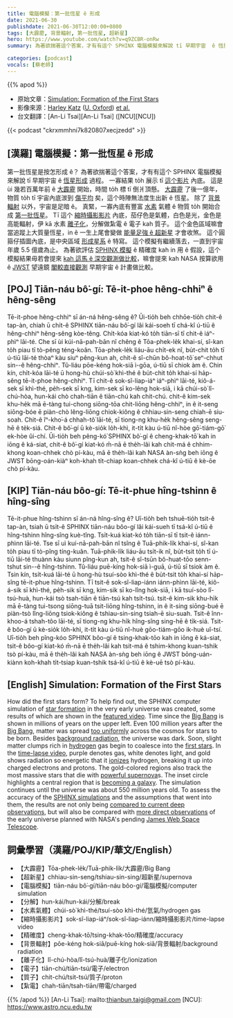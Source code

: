 ```yaml
---
title: 電腦模擬：第一批恆星 ê 形成
date: 2021-06-30
publishdate: 2021-06-30T12:00:00+0800
tags: [大霹靂, 背景輻射, 第一批恆星, 超新星]
hero: https://www.youtube.com/watch?v=q9ZCBR-onRw
summary: 為著欲揣著這个答案，才有有這个 SPHINX 電腦模擬來解說 tī 早期宇宙  ê 恆星形成過程。

categories: [podcast]
vocals: [蔡老師]
---
```


{{% apod %}}

- 原始文章：[Simulation: Formation of the First Stars](https://apod.nasa.gov/apod/ap210630.html)
- 影像來源：[Harley Katz](https://www.physics.ox.ac.uk/our-people/katz) ([U. Oxford](https://www.physics.ox.ac.uk/)) [et al.](https://academic.oup.com/mnras/article-abstract/487/4/5902/5520831)
- 台文翻譯：[An-Li Tsai][An-Li Tsai] ([NCU][NCU])

{{< podcast "ckrxmmhni7k820807xecjzedd" >}}

## [漢羅] 電腦模擬：第一批恆星 ê 形成
第一批恆星是按怎形成 ê？
為著欲揣著這个答案，才有有這个 SPHINX 電腦模擬來解說 tī 早期宇宙  ê [恆星形成][star formation t] 過程。
一寡結果 to̍h 展示 tī [這个影片][featured video] 內底。
這是 ùi 幾若百萬年前 ê [大霹靂][Big Bang 1] 開始，時間 to̍h 標 tī 倒爿頂懸。
[大霹靂][Big Bang 2] 了後一億年，物質 to̍h tī 宇宙內底湠到 [傷平均][too uniformly] 矣，這个時陣無法度生出新 ê 恆星。
除了 [背景輻射][background radiation] 以外，宇宙是足暗 ê。
真緊，一寡內底有豐富 [水素][hydrogen] 氣體 ê 物質 to̍h 開始合成 [第一批恆星][first stars]。
Tī 這个 [縮時攝影影片][time-lapse video] 內底，茄仔色是氣體，白色是光，金色是高能輻射，伊 kā 水素 [離子化][ionizes]，分解做紮電 ê 電子 kah 質子。
這个金色區域嘛會當追蹤上大質量恆星，in ê 一生上尾會變做 [能量足強 ê 超新星][powerful supernova] 才會收煞。
這个圓箍仔插圖內底，是中央區域 [形成星系][becoming a galaxy] ê 特寫。
這个模擬有繼續落去，一直到宇宙年歲 5.5 億歲為止。
為著欲評估 [SPHINX 模擬][SPHINX simulations] ê 精確度 kah in 用 ê 假設，這个模擬結果毋若會提來 [kah 這馬 ê 深空觀測做比較][compared to current deep observations]，嘛會提來 kah NASA 按算欲用 ê [JWST][James Web Space Telescope] 望遠鏡 [閣較直接觀測][more direct observations] 早期宇宙 ê 計畫做比較。


## [POJ] Tiān-náu bô͘-gí: Tē-it-phoe hêng-chhiⁿ ê hêng-sêng
Tē-it-phoe hêng-chhiⁿ sī án-ná hêng-sêng ê?
Ūi-tio̍h beh chhōe-tio̍h chit-ê tap-àn, chiah ū chi̍t-ê SPHINX tiān-náu bô͘-gí lâi kái-soeh tī chá-kî ú-tiū ê hêng-chhiⁿ hêng-sêng kòe-têng.
Chi̍t-kóa kiat-kó to̍h tiān-sī tī chit-ê iáⁿ-phìⁿ lāi-té.
Che sī ùi kúi-nā-pah-bān nî chêng ê Tōa-phek-le̍k khai-sí, sî-kan to̍h piau tī tò-pêng téng-koân.
Tōa-phek-le̍k liáu-āu chi̍t-ek nî, bu̍t-chit to̍h tī ú-tiū lāi-té thòaⁿ kàu siuⁿ pêng-kun ah, chit-ê sî-chūn bô-hoat-tō͘ seⁿ-chhut sin--ê hêng-chhiⁿ.
Tû-liáu pōe-kéng hok-siā ì-gōa, ú-tiū sī chiok àm ê.
Chin kín, chi̍t-kóa lāi-té ū hong-hù chúi-sò͘ khì-thé ê bu̍t-chit to̍h khai-sí ha̍p-sêng tē-it-phoe hêng-chhiⁿ.
Tī chit-ê sok-sî-liap-iáⁿ iáⁿ-phìⁿ lāi-té, kiô-á-sek sī khì-thé, pe̍h-sek sī kng, kim-sek sī ko-lêng hok-siā, i kā chúi-sò͘ lî-chú-hòa, hun-kái chò chah-tiān ê tiān-chú kah chit-chú.
chit-ê kim-sek khu-he̍k mā ē-tàng tui-chong siōng-tōa chit-liōng hêng-chhiⁿ, in ê it-seng siōng-bóe ē piàn-chò lêng-liōng chiok-kiông ê chhiau-sin-seng chiah-ē siu-soah.
Chit-ê îⁿ-kho͘-á chhah-tô͘ lāi-té, sī tiong-ng khu-he̍k hêng-sêng seng-hē ê te̍k-siá.
Chit-ê bô͘-gí ū kè-sio̍k lo̍h-khì, it-ti̍t kàu ú-tiū nî-hòe gō͘-tiám-gō͘ ek-hòe ûi-chí.
Ūi-tio̍h beh pêng-kó͘ SPHINX bô͘-gí ê cheng-khak-tō͘ kah in iōng ê ká-siat, chit-ê bô͘-gí kiat-kó m̄-nā ē the̍h-lâi kah chit-má ê chhim-khong koan-chhek chò pí-kàu, mā ē the̍h-lâi kah NASA àn-sǹg beh iōng ê JWST bōng-oán-kiàⁿ koh-khah ti̍t-chiap koan-chhek chá-kî ú-tiū ê kè-ōe chò pí-kàu.


## [KIP] Tiān-náu bôo-gí: Tē-it-phue hîng-tshinn ê hîng-sîng
Tē-it-phue hîng-tshinn sī án-ná hîng-sîng ê?
Uī-tio̍h beh tshuē-tio̍h tsit-ê tap-àn, tsiah ū tsi̍t-ê SPHINX tiān-náu bôo-gí lâi kái-sueh tī tsá-kî ú-tiū ê hîng-tshinn hîng-sîng kuè-tîng.
Tsi̍t-kuá kiat-kó to̍h tiān-sī tī tsit-ê iánn-phìnn lāi-té.
Tse sī uì kuí-nā-pah-bān nî tsîng ê Tuā-phik-li̍k khai-sí, sî-kan to̍h piau tī tò-pîng tíng-kuân.
Tuā-phik-li̍k liáu-āu tsi̍t-ik nî, bu̍t-tsit to̍h tī ú-tiū lāi-té thuànn kàu siunn pîng-kun ah, tsit-ê sî-tsūn bô-huat-tōo senn-tshut sin--ê hîng-tshinn.
Tû-liáu puē-kíng hok-siā ì-guā, ú-tiū sī tsiok àm ê.
Tsin kín, tsi̍t-kuá lāi-té ū hong-hù tsuí-sòo khì-thé ê bu̍t-tsit to̍h khai-sí ha̍p-sîng tē-it-phue hîng-tshinn.
Tī tsit-ê sok-sî-liap-iánn iánn-phìnn lāi-té, kiô-á-sik sī khì-thé, pe̍h-sik sī kng, kim-sik sī ko-lîng hok-siā, i kā tsuí-sòo lî-tsú-huà, hun-kái tsò tsah-tiān ê tiān-tsú kah tsi̍t-tsú.
tsit-ê kim-sik khu-hi̍k mā ē-tàng tui-tsong siōng-tuā tsit-liōng hîng-tshinn, in ê it-sing siōng-bué ē piàn-tsò lîng-liōng tsiok-kiông ê tshiau-sin-sing tsiah-ē siu-suah.
Tsit-ê înn-khoo-á tshah-tôo lāi-té, sī tiong-ng khu-hi̍k hîng-sîng sing-hē ê ti̍k-siá.
Tsit-ê bôo-gí ū kè-sio̍k lo̍h-khì, it-ti̍t kàu ú-tiū nî-huè gōo-tiám-gōo ik-huè uî-tsí.
Uī-tio̍h beh pîng-kóo SPHINX bôo-gí ê tsing-khak-tōo kah in iōng ê ká-siat, tsit-ê bôo-gí kiat-kó m̄-nā ē the̍h-lâi kah tsit-má ê tshim-khong kuan-tshik tsò pí-kàu, mā ē the̍h-lâi kah NASA àn-sǹg beh iōng ê JWST bōng-uán-kiànn koh-khah ti̍t-tsiap kuan-tshik tsá-kî ú-tiū ê kè-uē tsò pí-kàu.



## [English] Simulation: Formation of the First Stars
How did the first stars form?
To help find out, the SPHINX computer simulation of [star formation][star formation e] in the very early universe was created, some results of which are shown in the [featured video][featured video].
Time since the [Big Bang][Big Bang 1] is shown in millions of years on the upper left.
Even 100 million years after the [Big Bang][Big Bang 2], matter was spread [too uniformly][too uniformly] across the cosmos for stars to be born.
Besides [background radiation][background radiation], the universe was dark.
Soon, slight matter clumps rich in [hydrogen][hydrogen] gas begin to coalesce into the [first stars][first stars].
In the [time-lapse video][time-lapse video], purple denotes gas, white denotes light, and gold shows radiation so energetic that it [ionizes][ionizes] hydrogen, breaking it up into charged electrons and protons.
The gold-colored regions also track the most massive stars that die with [powerful supernova][powerful supernova]s.
The inset circle highlights a central region that is [becoming a galaxy][becoming a galaxy].
The simulation continues until the universe was about 550 million years old.
To assess the accuracy of the [SPHINX simulations][SPHINX simulations] and the assumptions that went into them, the results are not only being [compared to current deep observations][compared to current deep observations], but will also be compared with [more direct observations][more direct observations] of the early universe planned with NASA's pending [James Web Space Telescope][James Web Space Telescope].

## 詞彙學習（漢羅/POJ/KIP/華文/English）


- 【大霹靂】Tōa-phek-le̍k/Tuā-phik-li̍k/大霹靂/Big Bang
- 【超新星】chhiau-sin-seng/tshiau-sin-sing/超新星/supernova
- 【電腦模擬】tiān-náu bô͘-gí/tiān-náu bôo-gí/電腦模擬/computer simulation
- 【分解】hun-kái/hun-kái/分解/break
- 【水素氣體】chúi-sò͘ khì-thé/tsuí-sòo khì-thé/氫氣/hydrogen gas
- 【縮時攝影影片】sok-sî-liap-iáⁿ/sok-sî-liap-iánn/縮時攝影影片/time-lapse video
- 【精確度】cheng-khak-tō͘/tsing-khak-tōo/精確度/accuracy
- 【背景輻射】pōe-kéng hok-siā/puē-kíng hok-siā/背景輻射/background radiation
- 【離子化】lî-chú-hòa/lî-tsú-huà/離子化/ionization
- 【電子】tiān-chú/tiān-tsú/電子/electron
- 【質子】chit-chú/tsit-tsú/質子/proton
- 【紮電】chah-tiān/tsah-tiān/帶電/charged



{{% /apod %}}
[An-Li Tsai]: mailto:thianbun.taigi@gmail.com
[NCU]: https://www.astro.ncu.edu.tw


[star formation e]:https://apod.nasa.gov/apod/ap210623.html
[star formation t]:https://apod.tw/daily/20210623/
[featured video]:https://youtu.be/q9ZCBR-onRw
[Big Bang 1]:https://science.nasa.gov/astrophysics/focus-areas/what-powered-the-big-bang
[Big Bang 2]:https://www.jwst.nasa.gov/content/features/bigBangQandA.html
[too uniformly]:https://static.onecms.io/wp-content/uploads/sites/20/2018/05/21042210_264995290674140_8840525631411191808_n.jpg
[background radiation]:https://apod.nasa.gov/apod/ap180722.html
[hydrogen]:https://periodic.lanl.gov/1.shtml
[first stars]:https://www.scientificamerican.com/article/the-first-stars-in-the-un/
[time-lapse video]:https://youtu.be/BLnsYXEL1B0
[ionizes]:https://en.wikipedia.org/wiki/Ionization
[powerful supernova]:https://youtu.be/aysiMbgml5g
[becoming a galaxy]:https://www.jwst.nasa.gov/content/science/firstLight.html
[SPHINX simulations]:https://arxiv.org/abs/2101.11624
[compared to current deep observations]:https://ui.adsabs.harvard.edu/abs/2021MNRAS.505.3336L/abstract
[more direct observations]:https://ui.adsabs.harvard.edu/abs/2019MNRAS.487.5902K/abstract
[James Web Space Telescope]:https://www.jwst.nasa.gov/
